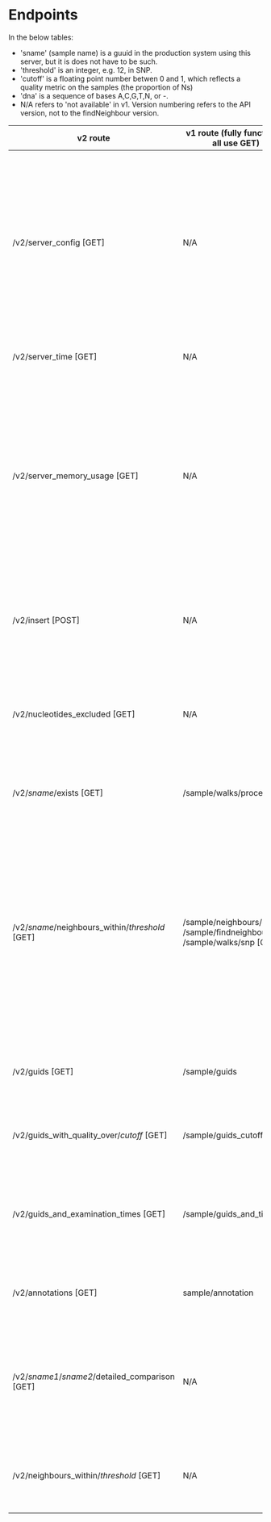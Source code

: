 Endpoints
=========

In the below tables:
* 'sname' (sample name) is a guuid in the production system using this server, but it is does not have to be such.
* 'threshold' is an integer, e.g. 12, in SNP.
* 'cutoff' is a floating point number betwen 0 and 1, which reflects a quality metric on the samples (the proportion of Ns)
* 'dna' is a sequence of bases A,C,G,T,N, or -.
* N/A refers to 'not available' in v1.
Version numbering refers to the API version, not to the findNeighbour version.


v2 route | v1 route (fully functional, all use GET) |  XMLRPC Endpoint | Function | Example responses | Note | cf. EW1 | 
--- | --- | ---      | ---      | ---               | --- | ---  |
/v2/server_config [GET] | N/A | server_config | returns the server config file | {"DESCRIPTION":"A test server operating in on localhost for tb testing","PORT":8184, "IP":"127.0.0.1",  ...., "LOGLEVEL":"INFO"	} | Allows identification of what server is on what port; however, may contain highly sensitive internal information, including database passwords; disable outside a trusted setting | New in findNeighbour2 |
/v2/server_time [GET] | N/A | server time | returns the server's internal time | {"server_time": "2017-04-27T11:51:35.771625"} | Mainly useful to test server availability | New in findNeighbour2
/v2/server_memory_usage [GET] | N/A | server_memory_usage | returns memory usage by the server process |{"memory_units": "bytes", "maximum_resident_set_size": 34840052, "note": "Values are as returned by the python3 resource module for the server process only.  Please see https://docs.python.org/3/library/resource.html for more information"} |  Memory used by other processes e.g. databases is not included.  The statistic returned is the 'maximum ever' memory usage by the server.  Current memory usage may be smaller. | New in findNeighbour2 |
/v2/insert [POST] | N/A	| insert | inserts a sample called *sname* containing a mapped DNA sequence *dna* | ['OK'] | Parameters are in *italics*.  Please see docs for example client code to use the xmlrpc server. | Identical XMLRPC method in both versions; RESTful endpoint exposed in findNeighbour2  |
/v2/nucleotides_excluded [GET] | N/A	| server_nucleotides_excluded| returns the nucleotides which are being masked by the server when it performs sequence comparisons | [8000,8001,...] | Useful for ensuring server and client use the same masking | Not relevant in EW1, which requires pre-masked sequences |  
/v2/*sname*/exists [GET] | /sample/walks/processed | exist_sample | check whether the sample identified by sname *sname* exists in the server.  | {'True'} or {'False'} |  Only snames are accepted as identifiers | Identical query and response from both versions |
/v2/*sname*/neighbours_within/*threshold* [GET] | /sample/neighbours/ /sample/findneighbour/snp/ /sample/walks/snp [GET] | query_get_value_snp_filter | identify *sname*'s neighbours closer than *threshold* iff the neighbours have a quality score more than *quality_cutoff*.  If *quality_cutoff* is not supplied, 0.85 is used.  Two *format*s are possible, 1 and 2.  1 is the default, and is compatible with Elephantwalk1. | Format 1:  ["OK", [["fc3b2c0b-1886-4ff9-8d67-6d6f7674a910"], ["b1a2bfa3-3609-46ad-be8b-3dc059722128"]]] or ['Bad', 'bad sequence'];  Format 2:  ["OK", [["fc3b2c0b-1886-4ff9-8d67-6d6f7674a910", 2, 28701, 29410, 34433], ["b1a2bfa3-3609-46ad-be8b-3dc059722128", 2, 33687, 29410, 39088]]] or ['Bad','bad sequence'] | -  | Use *format*=1 (or omit a *format* parameter) for compatibility with EW1.  EW2 returns, if *format* = 2, additional information related to Ns in sequences. |
/v2/guids [GET] | /sample/guids  | get_all_guids | list of snames in the server | [ {"guid": "7b2a6689-add4-4795-8955-7a56d48710e6"}, .... , {"guid": "987ee0ba-c65a-4747-9419-42c0dfc3909d"}, {"guid": "dd14c0fd-12bb-472c-9917-c66cd28631e7"}, {"guid": "8667eca5-ba7f-4aa2-8df0-4e1f36689b49"}]] | - | Identical in both versions |
/v2/guids_with_quality_over/*cutoff* [GET] | /sample/guids_cutoff | get_all_filtered_guids | list of guids in the server with quality score (proportion of Ns) more than *cutoff*  | ["3564e811-380e-43be-9455-54ad5081ba0b", "4681f9ae-aa1f-4dc0-97cb-3bfaed5de812", ... , "c759c44d-9072-436c-8de5-59ab70f0d82b", "4ae516cc-eeef-40ea-806c-4f35a3860e4d"] | - | Identical in both versions |
/v2/guids_and_examination_times [GET] | /sample/guids_and_time | get_all_guids_examination_time | list of all snames on the server and their examination times  | {"sname": "987ee0ba-c65a-4747-9419-42c0dfc3909d", "examinationTime": "2017-04-12T02:20:06.296760"}, {"sname": "dd14c0fd-12bb-472c-9917-c66cd28631e7", "examinationTime": "2017-04-12T02:20:09.573247"}, {"sname": "8667eca5-ba7f-4aa2-8df0-4e1f36689b49", "examinationTime": "2017-04-12T02:20:12.275453"}] | - | Identical in both versions |
/v2/annotations [GET] | sample/annotation  | get_all_annotations | all meta data on all samples | json object containing a list of sname: metadata dictionaries | Returned object is large, and query is relatively slow. | Identical between both versions | 
/v2/*sname1*/*sname2*/detailed_comparison [GET] | N/A | query_get_detail | returns positions of variation between *sname1* and *sname2* | json object containing positions of variation in both samples | Query is fast ( ~ 50msec per comparison), and includes information on all variation between the two sequences | New in FindNeighbour2. | 
/v2/neighbours_within/*threshold*  [GET] | N/A | get_all_values | returns pairs of samples whose snp difference is less than or equal to *threshold* | json object containing pairs of samples, and the distance between them |  | Identical between both versions | 
